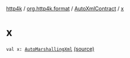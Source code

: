 [http4k](../../index.md) / [org.http4k.format](../index.md) / [AutoXmlContract](index.md) / [x](./x.md)

# x

`val x: `[`AutoMarshallingXml`](../-auto-marshalling-xml/index.md) [(source)](https://github.com/http4k/http4k/blob/master/http4k-core/src/main/kotlin/org/http4k/format/AutoXmlContract.kt#L3)